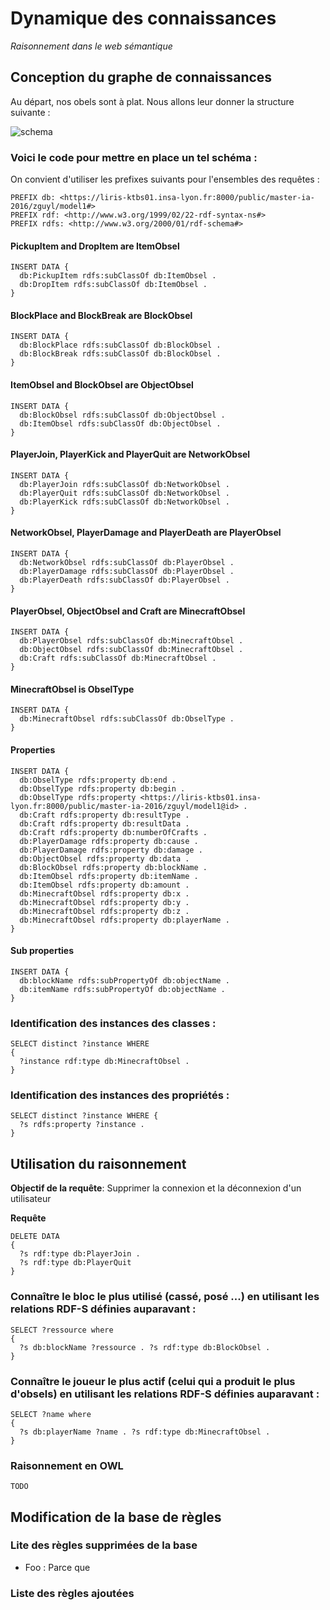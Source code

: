 # Dynamique des connaissances
*Raisonnement dans le web sémantique*


## Conception du graphe de connaissances
Au départ, nos obels sont à plat. Nous allons leur donner la structure suivante :

![schema](OWL_trace.png)


### Voici le code pour mettre en place un tel schéma :
On convient d'utiliser les prefixes suivants pour l'ensembles des requêtes :
```SPARQL
PREFIX db: <https://liris-ktbs01.insa-lyon.fr:8000/public/master-ia-2016/zguyl/model1#>
PREFIX rdf: <http://www.w3.org/1999/02/22-rdf-syntax-ns#>
PREFIX rdfs: <http://www.w3.org/2000/01/rdf-schema#>
```

#### PickupItem and DropItem are ItemObsel
```SPARQL
INSERT DATA {
  db:PickupItem rdfs:subClassOf db:ItemObsel .
  db:DropItem rdfs:subClassOf db:ItemObsel .
}
```

#### BlockPlace and BlockBreak are BlockObsel
```SPARQL
INSERT DATA {
  db:BlockPlace rdfs:subClassOf db:BlockObsel .
  db:BlockBreak rdfs:subClassOf db:BlockObsel .
}
```

#### ItemObsel and BlockObsel are ObjectObsel
```SPARQL
INSERT DATA {
  db:BlockObsel rdfs:subClassOf db:ObjectObsel .
  db:ItemObsel rdfs:subClassOf db:ObjectObsel .
}
```

#### PlayerJoin, PlayerKick and PlayerQuit are NetworkObsel
```SPARQL
INSERT DATA {
  db:PlayerJoin rdfs:subClassOf db:NetworkObsel .
  db:PlayerQuit rdfs:subClassOf db:NetworkObsel .
  db:PlayerKick rdfs:subClassOf db:NetworkObsel .
}
```

#### NetworkObsel, PlayerDamage and PlayerDeath are PlayerObsel
```SPARQL
INSERT DATA {
  db:NetworkObsel rdfs:subClassOf db:PlayerObsel .
  db:PlayerDamage rdfs:subClassOf db:PlayerObsel .
  db:PlayerDeath rdfs:subClassOf db:PlayerObsel .
}
```

#### PlayerObsel, ObjectObsel and Craft are MinecraftObsel
```SPARQL
INSERT DATA {
  db:PlayerObsel rdfs:subClassOf db:MinecraftObsel .
  db:ObjectObsel rdfs:subClassOf db:MinecraftObsel .
  db:Craft rdfs:subClassOf db:MinecraftObsel .
}
```

#### MinecraftObsel is ObselType
```SPARQL
INSERT DATA {
  db:MinecraftObsel rdfs:subClassOf db:ObselType .
}
```

#### Properties
```SPARQL
INSERT DATA {
  db:ObselType rdfs:property db:end .
  db:ObselType rdfs:property db:begin .
  db:ObselType rdfs:property <https://liris-ktbs01.insa-lyon.fr:8000/public/master-ia-2016/zguyl/model1@id> .
  db:Craft rdfs:property db:resultType .
  db:Craft rdfs:property db:resultData .
  db:Craft rdfs:property db:numberOfCrafts .
  db:PlayerDamage rdfs:property db:cause .
  db:PlayerDamage rdfs:property db:damage .
  db:ObjectObsel rdfs:property db:data .
  db:BlockObsel rdfs:property db:blockName .
  db:ItemObsel rdfs:property db:itemName .
  db:ItemObsel rdfs:property db:amount .
  db:MinecraftObsel rdfs:property db:x .
  db:MinecraftObsel rdfs:property db:y .
  db:MinecraftObsel rdfs:property db:z .
  db:MinecraftObsel rdfs:property db:playerName .
}
```

#### Sub properties
```SPARQL
INSERT DATA {
  db:blockName rdfs:subPropertyOf db:objectName .
  db:itemName rdfs:subPropertyOf db:objectName .
}
```

### Identification des instances des classes :
```SPARQL
SELECT distinct ?instance WHERE
{
  ?instance rdf:type db:MinecraftObsel . 
}
```

### Identification des instances des propriétés :
```SPARQL
SELECT distinct ?instance WHERE {
  ?s rdfs:property ?instance . 
}
```

## Utilisation du raisonnement

**Objectif de la requête**: Supprimer la connexion et la déconnexion d'un utilisateur

**Requête**
```SPARQL
DELETE DATA
{
  ?s rdf:type db:PlayerJoin .
  ?s rdf:type db:PlayerQuit
}
```

### Connaître le bloc le plus utilisé (cassé, posé ...) en utilisant les relations RDF-S définies auparavant :
```SPARQL
SELECT ?ressource where
{
  ?s db:blockName ?ressource . ?s rdf:type db:BlockObsel .
}
```

### Connaître le joueur le plus actif (celui qui a produit le plus d'obsels) en utilisant les relations RDF-S définies auparavant :
```SPARQL
SELECT ?name where
{
  ?s db:playerName ?name . ?s rdf:type db:MinecraftObsel .
}
```

### Raisonnement en OWL
`TODO`


##  Modification de la base de règles
### Lite des règles supprimées de la base
* Foo : Parce que

### Liste des règles ajoutées
